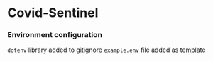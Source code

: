 # Covid-Sentinel

### Environment configuration
`dotenv` library added to gitignore 
`example.env` file added as template
